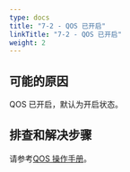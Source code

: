 ```yaml
---
type: docs
title: "7-2 - QOS 已开启"
linkTitle: "7-2 - QOS 已开启"
weight: 2
---
```


## 可能的原因

QOS 已开启，默认为开启状态。

## 排查和解决步骤


请参考[QOS 操作手册](/zh/docs3-v2/java-sdk/reference-manual/qos/)。
<p style="margin-top: 3rem;"> </p>